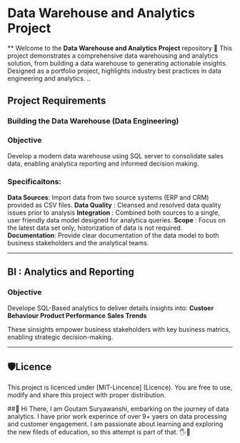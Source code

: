 # Data Warehouse and Analytics Project
** Welcome to the  **Data Warehouse and Analytics Project** repository 🚀
This project demonstrates a comprehensive data warehousing and analytics solution, from building a data warehouse to generating actionable insights. Designed as a portfolio project, highlights industry best practices in data engineering and analytics.
..
## Project Requirements

### Building the Data Warehouse (Data Engineering)

### Objective
Develop a modern data warehouse using SQL server to consolidate sales data, enabling analytica reporting and informed decision making.

### Specificaitons: 
**Data Sources**: Import data from two source systems (ERP and CRM) provided as CSV files.
**Data Quality** : Cleansed and resolved data quality issues prior to analysis
**Integration** : Combined both sources to a single, user friendly data model designed for analytica queries.
**Scope** : Focus on the latest data set only, historization of data is not required.
**Documentation**: Provide clear documentation of the data model to both business stakeholders and the analytical teams.


---

## BI : Analytics and Reporting

### Objective
Develope SQL-Based analytics to deliver details insights into:
**Custoer Behaviour**
**Product Performance**
**Sales Trends**

These sinsights empower business stakeholders with key business matrics, enabling strategic decision-making.

----

## 🛡️Licence  
This project is licenced under [MIT-Lincence] (Licence). You are free to use, modify and share this project with proper distribution.

##🦁 
Hi There, I am Goutam Suryawanshi, embarking on the journey of data analytics. I have prior work experince of over 9+ yaers on data processing and customer engagement. I am passionate about learning and exploring the new fileds of education, so this attempt is part of that. 🖐️🤞




















